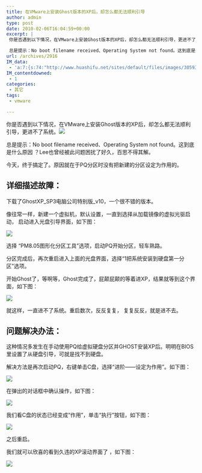 ```yaml
---
title: 在VMware上安装Ghost版本的XP后，却怎么都无法顺利引导
author: admin
type: post
date: 2010-02-06T16:04:59+00:00
excerpt: |
 你是否遇到以下情况，在VMware上安装Ghost版本的XP后，却怎么都无法顺利引导，更进不了系统。

 总是提示：No boot filename received、Operating System not found。这到底是什么原因 ？Lee也曾经被此问题困扰了好久，百思不得其解。
url: /archives/2916
IM_data:
 - 'a:7:{s:74:"http://www.huashifu.net/sites/default/files/images/3059323261229855726.gif";s:79:"http://blog.haohtml.com/wp-content/uploads/2011/03/6de9_3059323261229855726.gif";s:82:"http://www.huashifu.net/sites/default/files/images/1350605471229854343.preview.jpg";s:87:"http://blog.haohtml.com/wp-content/uploads/2011/03/2611_1350605471229854343.preview.jpg";s:82:"http://www.huashifu.net/sites/default/files/images/3276528151229854645.preview.JPG";s:87:"http://blog.haohtml.com/wp-content/uploads/2011/03/1d42_3276528151229854645.preview.JPG";s:82:"http://www.huashifu.net/sites/default/files/images/1591419581229854880.preview.jpg";s:87:"http://blog.haohtml.com/wp-content/uploads/2011/03/d198_1591419581229854880.preview.jpg";s:82:"http://www.huashifu.net/sites/default/files/images/7027148951229854960.preview.jpg";s:87:"http://blog.haohtml.com/wp-content/uploads/2011/03/816f_7027148951229854960.preview.jpg";s:82:"http://www.huashifu.net/sites/default/files/images/6304706601229855005.preview.jpg";s:87:"http://blog.haohtml.com/wp-content/uploads/2011/03/736a_6304706601229855005.preview.jpg";s:82:"http://www.huashifu.net/sites/default/files/images/9555402021229855176.preview.jpg";s:87:"http://blog.haohtml.com/wp-content/uploads/2011/03/395e_9555402021229855176.preview.jpg";}'
IM_contentdowned:
 - 1
categories:
 - 其它
tags:
 - vmware

---
```

你是否遇到以下情况，在VMware上安装Ghost版本的XP后，却怎么都无法顺利引导，更进不了系统。![](http://www.huashifu.net/sites/default/files/images/3059323261229855726.gif)

总是提示：No boot filename received、Operating System not found。这到底是什么原因 ？Lee也曾经被此问题困扰了好久，百思不得其解。

今天，终于搞定了。原因就在于PQ分区时没有把新建的分区设定为作用的。



## 详细描述故障：

下载了GhostXP\_SP3电脑公司特别版\_v10，一个很不错的版本。

像往常一样，新建一个虚拟机，默认设置，一直到选择从加载镜像的虚拟光驱启动， 启动进入光盘引导界面，如下图：

![](http://www.huashifu.net/sites/default/files/images/1350605471229854343.preview.jpg)

选择 “PM8.05图形化分区工具”选项，启动PQ开始分区，轻车熟路。

分区完成后，再次重启进入上面的光盘界面，选择“1把系统安装到硬盘第一分区”选项。

开始Ghost了，等啊等，Ghost完成了，屁颠屁颠的等着进XP，结果就等到这个界面，如下图：

![](http://www.huashifu.net/sites/default/files/images/3276528151229854645.preview.JPG)

就这样，一直进不了系统。重启数次，反反复复， 复复反反，就是进不去。



## 问题解决办法：

这种情况多发生在手动使用PQ给虚拟硬盘分区并GHOST安装XP后。明明在BIOS里设置了从硬盘引导，可就是找不到硬盘。

解决方法是再次启动PQ，右键单击C盘，选择“进阶——设定为作用”。如下图：

![](http://www.huashifu.net/sites/default/files/images/1591419581229854880.preview.jpg)

在弹出的对话框中确认操作，如下图：

![](http://www.huashifu.net/sites/default/files/images/7027148951229854960.preview.jpg)

我们看C盘的状态已经变成“作用”，单击“执行”按钮，如下图：

![](http://www.huashifu.net/sites/default/files/images/6304706601229855005.preview.jpg)

之后重启。

我们就可以欣喜的看到久违的XP滚动界面了 ，如下图：

![](http://www.huashifu.net/sites/default/files/images/9555402021229855176.preview.jpg)